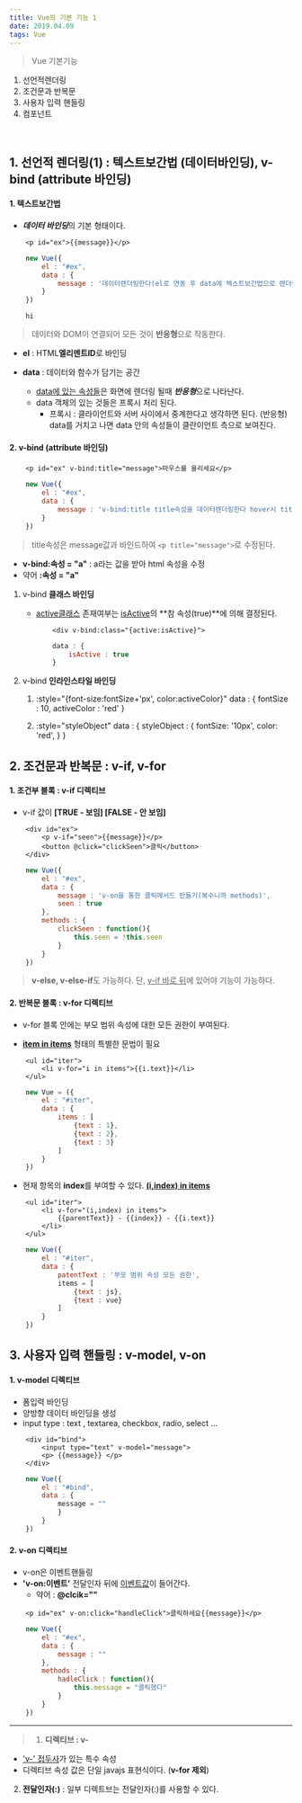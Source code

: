 ```yaml
---
title: Vue의 기본 기능 1
date: 2019.04.09
tags: Vue
---
```


> Vue 기본기능
  1. 선언적렌더링
  2. 조건문과 반복문
  3. 사용자 입력 핸들링
  4. 컴포넌트

<br/>

## 1. 선언적 렌더링(1) : 텍스트보간법 (데이터바인딩), v-bind (attribute 바인딩)
#### 1. **텍스트보간법**
- ***데이터 바인딩***의 기본 형태이다.

```text
    <p id="ex">{{message}}</p>
```
```js
    new Vue({
        el : "#ex",
        data : {
            message : '데이터렌더링한다(el로 연동 후 data에 텍스트보간법으로 렌더링)'
        }
    })
```
```text
    hi
```
> 데이터와 DOM이 연결되어 모든 것이 **반응형**으로 작동한다.

- **el** : HTML**엘리멘트ID**로 바인딩

- **data** : 데이터와 함수가 담기는 공간
    - <u>data에 있는 속성들</u>은 화면에 렌더링 될때 ***반응형***으로 나타난다.
    - data 객체의 있는 것들은 프록시 처리 된다.
        - 프록시 : 클라이언트와 서버 사이에서 중계한다고 생각하면 된다. (반응형)
        data를 거치고 나면 data 안의 속성들이 클란이언트 측으로 보여진다.

#### 2. **v-bind** (attribute 바인딩)
```text
    <p id="ex" v-bind:title="message">마우스를 올리세요</p>
```
```js
    new Vue({
        el : "#ex",
        data : {
            message : 'v-bind:title title속성을 데이터렌더링한다 hover시 title'
        }
    })
```
> title속성은 message값과 바인드하여 `<p title="message">`로 수정된다.

- **v-bind:속성 = "a"** : a라는 값을 받아 html 속성을 수정
- 약어  **:속성 = "a"**

 1. v-bind **클래스 바인딩**
    - <u>active클래스</u> 존재여부는 <u>isActive</u>의 **참 속성(true)**에 의해 결정된다.
        ```text
            <div v-bind:class="{active:isActive}">
        ```
        ```js
            data : {
                isActive : true
            }  
        ```

2. v-bind **인라인스타일 바인딩** 
    1. :style="{font-size:fontSize+'px', color:activeColor}"
        data : {
            fontSize : 10,
            activeColor : 'red'
            }

    2. :style="styleObject"
        data : {
            styleObject : {
                fontSize: '10px',
                color: 'red',
            }
        }


## 2. 조건문과 반복문 : v-if, v-for
#### 1. 조건부 블록 : **v-if** 디렉티브 
- v-if 값이 **[TRUE - 보임] [FALSE - 안 보임]**

```text
    <div id="ex">
        <p v-if="seen">{{message}}</p>
        <button @click="clickSeen">클릭</button>
    </div>
```
```js
    new Vue({
        el : "#ex",
        data : {
            message : 'v-on을 통한 클릭메서드 만들기(복수니까 methods)',
            seen : true
        },
        methods : {
            clickSeen : function(){
                this.seen = !this.seen
            }
        }
    })
```
> **v-else, v-else-if**도 가능하다. 
    단, <u>v-if 바로 뒤</u>에 있어야 기능이 가능하다.

#### 2. 반복문 블록 : **v-for** 디렉티브
- v-for 블록 안에는 부모 범위 속성에 대한 모든 권한이 부여된다.

- **<u>item in items</u>** 형태의 특별한 문법이 필요

```text
    <ul id="iter">
        <li v-for="i in items">{{i.text}}</li>
    </ul>
```
```js
    new Vue = ({
        el : "#iter",
        data : {
            items : [
                {text : 1},
                {text : 2},
                {text : 3}
            ]
        }
    })
```

- 현재 항목의 **index**를 부여할 수 있다. **<u>(i,index) in items</u>**
```text
    <ul id="iter">
        <li v-for="(i,index) in items">
            {{parentText}} - {{index}} - {{i.text}}
        </li>
    </ul>
```
```js  
    new Vue({
        el : "#iter",
        data : {
            patentText : '부모 범위 속성 모든 권한',
            items = [
                {text : js},
                {text : vue}
            ]
        }
    })
```


## 3. 사용자 입력 핸들링 : v-model, v-on
#### 1. **v-model** 디렉티브
- 폼입력 바인딩
- 양방향 데이터 바인딩을 생성
- input type : text , textarea, checkbox, radio, select ...

```text
    <div id="bind">
        <input type="text" v-model="message">
        <p> {{message}} </p>
    </div>
```
```js
    new Vue({
        el : "#bind",
        data : {
            message = ""
            }
        }
    })
``` 
    
    
#### 2. **v-on** 디렉티브
- v-on은 이벤트핸들링
- **'v-on:이벤트'** 전달인자 뒤에 <u>이벤트값</u>이 들어간다.
    - 약어 : **@clcik=""**
```text
    <p id="ex" v-on:click="handleClick">클릭하세요{{message}}</p>
```
```js
    new Vue({
        el : "#ex",
        data : {
            message : ""
        },
        methods : {
            hadleClick : function(){
                this.message = "클릭했다" 
            }
        }
    })
```

***
> 1. **디렉티브 : v-**
   - <u>'v-' 접두사</u>가 있는 특수 속성
   - 디렉티브 속성 값은 단일 javajs 표현식이다. (**v-for 제외**)
  2. **전달인자(:)** : 일부 디렉트브는 전달인자(:)를 사용할 수 있다.
